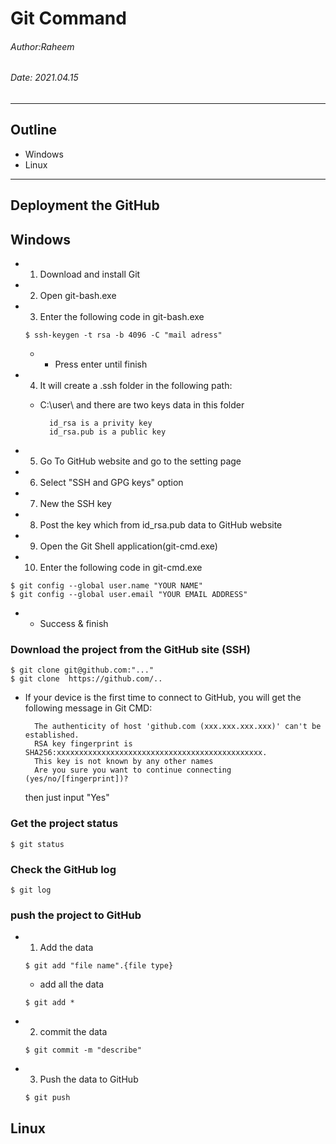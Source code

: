 # Git Command

###### Author:Raheem
###### Date: 2021.04.15

---

## Outline

* Windows
* Linux

---

## Deployment the GitHub

## Windows
    
* 1. Download and install Git
* 2. Open git-bash.exe
* 3. Enter the following code in git-bash.exe
 
    ```shell=
    $ ssh-keygen -t rsa -b 4096 -C "mail adress"
    ```
    * 
        * Press enter until finish

* 4. It will create a .ssh folder in the following path:
    * C:\user\ and there are two keys data in this folder
    
            id_rsa is a privity key
            id_rsa.pub is a public key

* 5. Go To GitHub website and go to the setting page
* 6. Select "SSH and GPG keys" option
* 7. New the SSH key
* 8. Post the key which from id_rsa.pub data to GitHub website
* 9. Open the Git Shell application(git-cmd.exe)
* 10. Enter the following code in git-cmd.exe

```shell=
$ git config --global user.name "YOUR NAME"
$ git config --global user.email "YOUR EMAIL ADDRESS"
```

* 
    * Success & finish

### Download the project from the GitHub site (SSH)

```shell=
$ git clone git@github.com:"..." 
$ git clone  https://github.com/..
```

* If your device is the first time to connect to GitHub, you will get the following message in Git CMD:

        The authenticity of host 'github.com (xxx.xxx.xxx.xxx)' can't be established.
        RSA key fingerprint is SHA256:xxxxxxxxxxxxxxxxxxxxxxxxxxxxxxxxxxxxxxxxxxxxxx.
        This key is not known by any other names
        Are you sure you want to continue connecting (yes/no/[fingerprint])?
    
    then just input "Yes" 
    
### Get the project status

```shell=
$ git status
```

### Check the GitHub log

```shell=
$ git log
```

### push the project to GitHub

* 1. Add the data 

    ```shell=
    $ git add "file name".{file type}
    ```
    
    * add all the data
    
    ```shell=
    $ git add *
    ```

* 2. commit the data 

    ```shell=
    $ git commit -m "describe"
    ```

*  3. Push the data to GitHub

    ```shell=
    $ git push
    ```

## Linux
